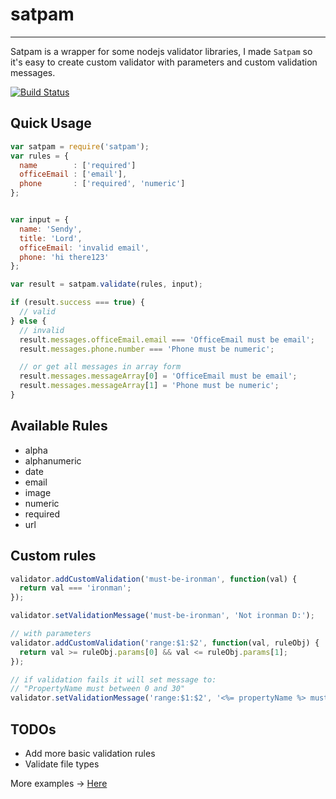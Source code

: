 # satpam
-----
Satpam is a wrapper for some nodejs validator libraries, I made `Satpam` so it's easy to create
custom validator with parameters and custom validation messages.

[![Build Status](https://travis-ci.org/sendyhalim/satpam.svg)](https://travis-ci.org/sendyhalim/satpam)

## Quick Usage
```js
var satpam = require('satpam');
var rules = {
  name        : ['required']
  officeEmail : ['email'],
  phone       : ['required', 'numeric']
};


var input = {
  name: 'Sendy',
  title: 'Lord',
  officeEmail: 'invalid email',
  phone: 'hi there123'
};

var result = satpam.validate(rules, input);

if (result.success === true) {
  // valid
} else {
  // invalid
  result.messages.officeEmail.email === 'OfficeEmail must be email';
  result.messages.phone.number === 'Phone must be numeric';

  // or get all messages in array form
  result.messages.messageArray[0] = 'OfficeEmail must be email';
  result.messages.messageArray[1] = 'Phone must be numeric';
}
```

## Available Rules
- alpha
- alphanumeric
- date
- email
- image
- numeric
- required
- url

## Custom rules
```js
validator.addCustomValidation('must-be-ironman', function(val) {
  return val === 'ironman';
});

validator.setValidationMessage('must-be-ironman', 'Not ironman D:');

// with parameters
validator.addCustomValidation('range:$1:$2', function(val, ruleObj) {
  return val >= ruleObj.params[0] && val <= ruleObj.params[1];
});

// if validation fails it will set message to:
// "PropertyName must between 0 and 30"
validator.setValidationMessage('range:$1:$2', '<%= propertyName %> must between <%= ruleParams[0] %> and <%= ruleParams[1] %>');

```

## TODOs

- Add more basic validation rules
- Validate file types

More examples -> [Here](https://github.com/sendyhalim/satpam/blob/master/tests/validator.spec.js)
